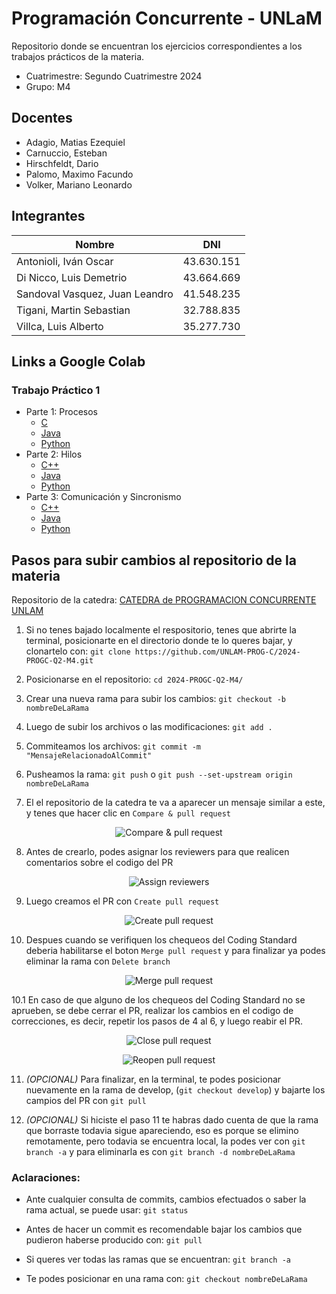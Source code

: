 # Programación Concurrente - UNLaM
Repositorio donde se encuentran los ejercicios correspondientes a los trabajos prácticos de la materia.

* Cuatrimestre: Segundo Cuatrimestre 2024
* Grupo: M4

## Docentes
* Adagio, Matias Ezequiel
* Carnuccio, Esteban
* Hirschfeldt, Dario
* Palomo, Maximo Facundo
* Volker, Mariano Leonardo

## Integrantes
| Nombre | DNI |
|--|--|
| Antonioli, Iván Oscar | 43.630.151 |
| Di Nicco, Luis Demetrio | 43.664.669 |
| Sandoval Vasquez, Juan Leandro | 41.548.235 |
| Tigani, Martin Sebastian | 32.788.835 |
| Villca, Luis Alberto | 35.277.730 |

## Links a Google Colab
### Trabajo Práctico 1
* Parte 1: Procesos
  * [C](https://colab.research.google.com/drive/1HI2BX2UqpVGj9xpQXm2FQORTsDcy4-78?usp=drive_copy)
  * [Java](https://colab.research.google.com/drive/1133X3S7irJ1Od0Diw2Frh1o-o_lFK1yQ?usp=sharing)
  * [Python](https://colab.research.google.com/drive/15BYDuVqsOOuq5t5jVRt4znZpDoHhjLmb?usp=sharing)
* Parte 2: Hilos
  * [C++](https://colab.research.google.com/drive/1NOf-a3MtG6HjaSbdcpi-LiRUN_wtAMBe?usp=sharing)
  * [Java](https://colab.research.google.com/drive/160u8T9y358jp8hcwyKtcP_mnDWh9Jw9U?usp=sharing)
  * [Python](https://colab.research.google.com/drive/1YPe_jf5sEFWy52j8VbI3utTVnUgqdJF1?usp=sharing)
* Parte 3: Comunicación y Sincronismo
  * [C++](https://colab.research.google.com/drive/1ja93oFt8rjT-mDRQUiUhEsE4kLBKgPww?usp=sharing)
  * [Java](https://colab.research.google.com/drive/1faaEzvc6sK45I9DQzRoJa2Sdl5pz8PM6?usp=sharing)
  * [Python](https://colab.research.google.com/drive/1kNpa11lwbl7ZA-eBlq7JP4FJlv1Xd-yQ?usp=sharing)

## Pasos para subir cambios al repositorio de la materia

Repositorio de la catedra: [CATEDRA de PROGRAMACION CONCURRENTE UNLAM](https://github.com/UNLAM-PROG-C)

1. Si no tenes bajado localmente el respositorio, tenes que abrirte la terminal, posicionarte en el directorio donde te lo queres bajar, y clonartelo con: `git clone https://github.com/UNLAM-PROG-C/2024-PROGC-Q2-M4.git`

2. Posicionarse en el repositorio: `cd 2024-PROGC-Q2-M4/`

3. Crear una nueva rama para subir los cambios: `git checkout -b nombreDeLaRama`

4. Luego de subir los archivos o las modificaciones: `git add .`

5. Commiteamos los archivos: `git commit -m "MensajeRelacionadoAlCommit"`

6. Pusheamos la rama: `git push` o `git push --set-upstream origin nombreDeLaRama`

7. El el repositorio de la catedra te va a aparecer un mensaje similar a este, y tenes que hacer clic en `Compare & pull request`

<p align="center">
  <img src="https://github.com/user-attachments/assets/84f13371-6ae0-4407-9df9-843e5f8cd827" alt="Compare & pull request"/>
</p>

8. Antes de crearlo, podes asignar los reviewers para que realicen comentarios sobre el codigo del PR

<p align="center">
  <img src="https://github.com/user-attachments/assets/4b24cb85-1f92-4169-bfe6-f412ae872203" alt="Assign reviewers"/>
</p>

9. Luego creamos el PR con `Create pull request`

<p align="center">
  <img src="https://github.com/user-attachments/assets/ad85a457-6d63-44ce-a4bd-375d89dc42dd" alt="Create pull request"/>
</p>

10. Despues cuando se verifiquen los chequeos del Coding Standard deberia habilitarse el boton `Merge pull request` y para finalizar ya podes eliminar la rama con `Delete branch`

<p align="center">
  <img src="https://user-images.githubusercontent.com/24505883/42899819-7c05a47a-8ac7-11e8-8be9-9e3888f1bedc.gif" alt="Merge pull request"/>
</p>

10.1 En caso de que alguno de los chequeos del Coding Standard no se aprueben, se debe cerrar el PR, realizar los cambios en el codigo de correcciones, es decir, repetir los pasos de 4 al 6, y luego reabir el PR.

<p align="center">
  <img src="https://i.sstatic.net/IA4pH.png" alt="Close pull request"/>
</p>

<p align="center">
  <img src="https://user-images.githubusercontent.com/35812641/192277071-e822eee6-e340-41a5-aafa-569f441bb65a.png" alt="Reopen pull request"/>
</p>

11. *(OPCIONAL)* Para finalizar, en la terminal, te podes posicionar nuevamente en la rama de develop, (`git checkout develop`) y bajarte los campios del PR con `git pull`

12. *(OPCIONAL)* Si hiciste el paso 11 te habras dado cuenta de que la rama que borraste todavia sigue apareciendo, eso es porque se elimino remotamente, pero todavia se encuentra local, la podes ver con `git branch -a` y para eliminarla es con `git branch -d nombreDeLaRama`

### Aclaraciones:
- Ante cualquier consulta de commits, cambios efectuados o saber la rama actual, se puede usar: `git status`
  
- Antes de hacer un commit es recomendable bajar los cambios que pudieron haberse producido con: `git pull`

- Si queres ver todas las ramas que se encuentran: `git branch -a`
  
- Te podes posicionar en una rama con: `git checkout nombreDeLaRama`
